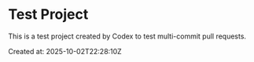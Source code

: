 # Test Project

This is a test project created by Codex to test multi-commit pull requests.

Created at: 2025-10-02T22:28:10Z
